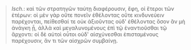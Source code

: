 

>  *Isch.*: καὶ τῶν στρατηγῶν ταύτῃ διαφέρουσιν, ἔφη, οἱ ἕτεροι τῶν ἑτέρων: οἱ μὲν γὰρ οὔτε πονεῖν ἐθέλοντας οὔτε κινδυνεύειν παρέχονται, πείθεσθαί τε οὐκ ἀξιοῦντας οὐδ' ἐθέλοντας ὅσον ἂν μὴ ἀνάγκη ᾖ, ἀλλὰ καὶ μεγαλυνομένους ἐπὶ τῷ ἐναντιοῦσθαι τῷ ἄρχοντι: οἱ δὲ αὐτοὶ οὗτοι οὐδ' αἰσχύνεσθαι ἐπισταμένους παρέχουσιν, ἄν τι τῶν αἰσχρῶν συμβαίνῃ.